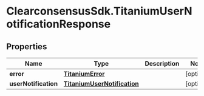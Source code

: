 # ClearconsensusSdk.TitaniumUserNotificationResponse

## Properties

Name | Type | Description | Notes
------------ | ------------- | ------------- | -------------
**error** | [**TitaniumError**](TitaniumError.md) |  | [optional] 
**userNotification** | [**TitaniumUserNotification**](TitaniumUserNotification.md) |  | [optional] 



